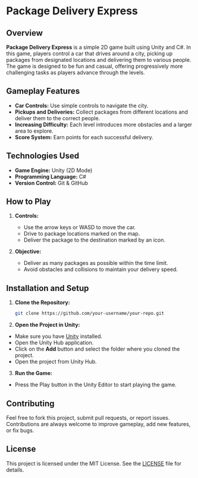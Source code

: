 # **Package Delivery Express**

## **Overview**
**Package Delivery Express** is a simple 2D game built using Unity and C#. In this game, players control a car that drives around a city, picking up packages from designated locations and delivering them to various people. The game is designed to be fun and casual, offering progressively more challenging tasks as players advance through the levels.

## **Gameplay Features**
- **Car Controls:** Use simple controls to navigate the city.
- **Pickups and Deliveries:** Collect packages from different locations and deliver them to the correct people.
- **Increasing Difficulty:** Each level introduces more obstacles and a larger area to explore.
- **Score System:** Earn points for each successful delivery.
  
## **Technologies Used**
- **Game Engine:** Unity (2D Mode)
- **Programming Language:** C#
- **Version Control:** Git & GitHub

## **How to Play**
1. **Controls:**
   - Use the arrow keys or WASD to move the car.
   - Drive to package locations marked on the map.
   - Deliver the package to the destination marked by an icon.

2. **Objective:**
   - Deliver as many packages as possible within the time limit.
   - Avoid obstacles and collisions to maintain your delivery speed.

## **Installation and Setup**

1. **Clone the Repository:**
   ```bash
   git clone https://github.com/your-username/your-repo.git
2. **Open the Project in Unity:**
- Make sure you have [Unity](https://unity.com/) installed.
- Open the Unity Hub application.
- Click on the **Add** button and select the folder where you cloned the project.
- Open the project from Unity Hub.

3. **Run the Game:**
- Press the Play button in the Unity Editor to start playing the game.

## **Contributing**
Feel free to fork this project, submit pull requests, or report issues. Contributions are always welcome to improve gameplay, add new features, or fix bugs.

## **License**
This project is licensed under the MIT License. See the [LICENSE](LICENSE) file for details.
